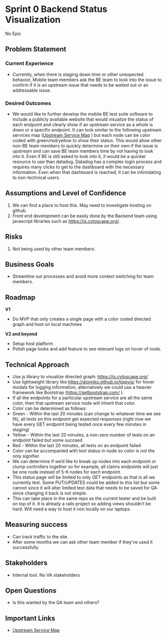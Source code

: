 # Sprint 0 Backend Status Visualization

No Epic

## Problem Statement

### Current Experience ###

* Currently, when there is staging down time or other unexpected behavior, Mobile team members ask the BE team to look into the issue to confirm if it is an upstream issue that needs to be waited out or an addressable issue.

### Desired Outcomes ###

* We would like to further develop the mobile BE test suite software to include a publicly available website that would visualize the status of each endpoint and clearly show if an upstream service as a whole is down or a specific endpoint. It can look similar to the following upstream services map ([Upstream Service Map](https://department-of-veterans-affairs.github.io/va-mobile-app/docs/Engineering/BackEnd/Architecture/Services/#upstream-service-map) ) but each node can be color coded with green/red/yellow to show their status. This would allow other non-BE team members to quickly determine on their own if the issue is upstream and can save BE team members time by not having to look into it. Even if BE is still asked to look into it, it would be a quicker resource to use than datadog. Datadog has a complex login process and requires many clicks to get to the dashboard with the necessary information. Even when that dashboard is reached, it can be intimidating to non-technical users.

## Assumptions and Level of Confidence

1. We can find a place to host this. May need to investigate hosting on github.
2. Front end development can be easily done by the Backend team using javascript libraries such as https://js.cytoscape.org/.

## Risks

1. Not being used by other team members.

## Business Goals
* Streamline our processes and avoid more context switching for team members.

## Roadmap

**V1**

* Do MVP that only creates a single page with a color coded directed graph and host on local machines

**V2 and beyond**

* Setup host platform
* Polish page looks and add feature to see relevant logs on hover of node.

## Technical Approach

*	Use js library to visualize directed graph: https://js.cytoscape.org/
*   Use lightweight library like https://atomiks.github.io/tippyjs/ for hover modals for logging information, alternatively we could use a heavier framework like Bootstrap (https://getbootstrap.com/ ).
*   If all the endpoints for a particular upstream service are all the same color, then that upstream service node will inherit that color.
*   Color can be determined as follows:
  *   Green - Within the last 20 minutes (can change to whatever time we see fit), all tests on this endpoint get expected responses (right now we have every GET endpoint being tested once every few minutes in staging)
  *   Yellow - Within the last 20 minutes, a non-zero number of tests on an endpoint failed but some succeed
  *   Red - Within the last 20 minutes, all tests on an endpoint failed
*   Color can be accompanied with text status in node so color is not the only signifier.
*   We can determine if we’d like to break up nodes into each endpoint or clump controllers together so for example, all claims endpoints will just be one node instead of 5-6 nodes for each endpoint.
*   This status page will be limited to only GET endpoints as that is all we currently test. Some PUT/UPDATES could be added to this list but some cannot since it will alter limited test data that needs to be saved for QA since changing it back is not simple.
*   This can take place in the same repo as the current tester and be built on top of it. It is already a rails project so adding views shouldn’t be hard. Will need a way to host it non locally on our laptops.

## Measuring success

*	Can track traffic to the site.
*   After some months we can ask other team member if they’ve used it successfully

## Stakeholders

* Internal tool. No VA stakeholders

## Open Questions

* Is this wanted by the QA team and others?

## Important Links

* [Upstream Service Map](https://department-of-veterans-affairs.github.io/va-mobile-app/docs/Engineering/BackEnd/Architecture/Services/#upstream-service-map)